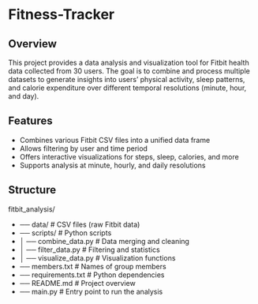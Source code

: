 # Fitness-Tracker

## Overview
This project provides a data analysis and visualization tool for Fitbit health data collected from 30 users. The goal is to combine and process multiple datasets to generate insights into users’ physical activity, sleep patterns, and calorie expenditure over different temporal resolutions (minute, hour, and day).

## Features
- Combines various Fitbit CSV files into a unified data frame
- Allows filtering by user and time period
- Offers interactive visualizations for steps, sleep, calories, and more
- Supports analysis at minute, hourly, and daily resolutions

## Structure
fitbit_analysis/
- ── data/ # CSV files (raw Fitbit data)
- ── scripts/ # Python scripts
- │ ── combine_data.py # Data merging and cleaning
- │ ── filter_data.py # Filtering and statistics
- │ ── visualize_data.py # Visualization functions
- ── members.txt # Names of group members
- ── requirements.txt # Python dependencies
- ── README.md # Project overview
- ── main.py # Entry point to run the analysis
